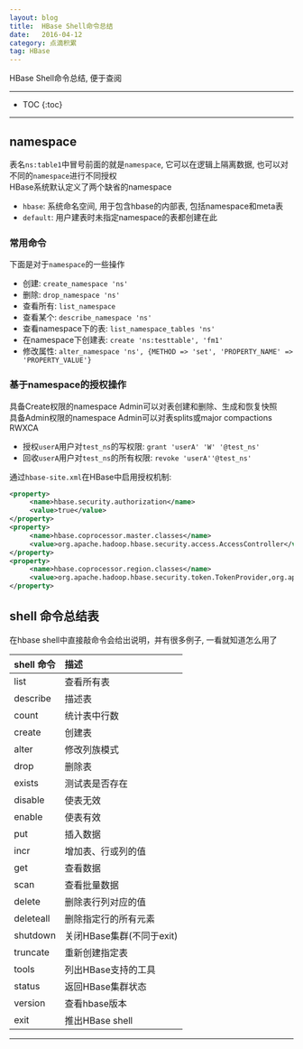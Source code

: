 ```yaml
---
layout: blog
title:  HBase Shell命令总结
date:   2016-04-12
category: 点滴积累
tag: HBase
---
```

HBase Shell命令总结, 便于查阅




*****

* TOC
{:toc}

*****

## namespace

表名`ns:table1`中冒号前面的就是`namespace`, 它可以在逻辑上隔离数据, 也可以对不同的`namespace`进行不同授权  
HBase系统默认定义了两个缺省的namespace

* `hbase`: 系统命名空间, 用于包含hbase的内部表, 包括namespace和meta表
* `default`: 用户建表时未指定namespace的表都创建在此

### 常用命令

下面是对于`namespace`的一些操作

* 创建: `create_namespace 'ns'`
* 删除: `drop_namespace 'ns'`
* 查看所有: `list_namespace`
* 查看某个: `describe_namespace 'ns'`
* 查看namespace下的表: `list_namespace_tables 'ns'`
* 在namespace下创建表: `create 'ns:testtable', 'fm1'`
* 修改属性: `alter_namespace 'ns', {METHOD => 'set', 'PROPERTY_NAME' => 'PROPERTY_VALUE'}`

### 基于namespace的授权操作

具备Create权限的namespace Admin可以对表创建和删除、生成和恢复快照  
具备Admin权限的namespace Admin可以对表splits或major compactions  
RWXCA

* 授权`userA`用户对`test_ns`的写权限: `grant 'userA' 'W' '@test_ns'`
* 回收`userA`用户对`test_ns`的所有权限: `revoke 'userA''@test_ns'`

通过`hbase-site.xml`在HBase中启用授权机制:

~~~xml
<property>
     <name>hbase.security.authorization</name>
     <value>true</value>
</property>
<property>
     <name>hbase.coprocessor.master.classes</name>
     <value>org.apache.hadoop.hbase.security.access.AccessController</value>
</property>
<property>
     <name>hbase.coprocessor.region.classes</name>
     <value>org.apache.hadoop.hbase.security.token.TokenProvider,org.apache.hadoop.hbase.security.access.AccessController</value>
</property>
~~~

## shell 命令总结表

在hbase shell中直接敲命令会给出说明，并有很多例子, 一看就知道怎么用了

| shell 命令           | 描述            |
|:---------------------|:---------------|
| list                 |  查看所有表      |
| describe             |  描述表         |
| count                |  统计表中行数    |
| create               |  创建表         |
| alter                |  修改列族模式    |
| drop                 |  删除表         |
| exists               |  测试表是否存在  |
| disable              |  使表无效       |
| enable               |  使表有效       |
| put                  |  插入数据       |
| incr                 |  增加表、行或列的值  |
| get                  |  查看数据       |
| scan                 |  查看批量数据    |
| delete               |  删除表行列对应的值   |
| deleteall            |  删除指定行的所有元素  |
| shutdown             |  关闭HBase集群(不同于exit) |
| truncate             |  重新创建指定表      |
| tools                |  列出HBase支持的工具 |
| status               |  返回HBase集群状态   |
| version              |  查看hbase版本      |
| exit                 |  推出HBase shell   |

*****
